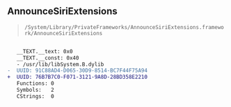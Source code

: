 ## AnnounceSiriExtensions

> `/System/Library/PrivateFrameworks/AnnounceSiriExtensions.framework/AnnounceSiriExtensions`

```diff

   __TEXT.__text: 0x0
   __TEXT.__const: 0x40
   - /usr/lib/libSystem.B.dylib
-  UUID: 91C88AD4-D065-30D9-8514-BC7F44F75A94
+  UUID: 76B7B7C0-F071-3121-9A8D-28BD358E2210
   Functions: 0
   Symbols:   2
   CStrings:  0

```
